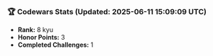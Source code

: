 ### 🏆 Codewars Stats (Updated: 2025-06-11 15:09:09 UTC)

- **Rank:** 8 kyu
- **Honor Points:** 3
- **Completed Challenges:** 1
